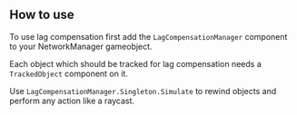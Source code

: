 ## How to use

To use lag compensation first add the `LagCompensationManager` component to your NetworkManager gameobject.

Each object which should be tracked for lag compensation needs a `TrackedObject` component on it.

Use `LagCompensationManager.Singleton.Simulate` to rewind objects and perform any action like a raycast.